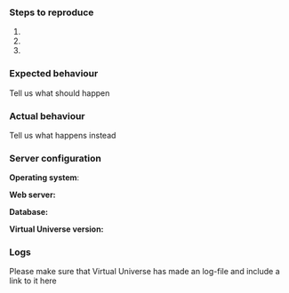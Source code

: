### Steps to reproduce

1.
2.
3.

### Expected behaviour

Tell us what should happen

### Actual behaviour

Tell us what happens instead

### Server configuration

**Operating system**:

**Web server:**

**Database:**

**Virtual Universe version:**

### Logs

Please make sure that Virtual Universe has made an log-file and include a link to it here
